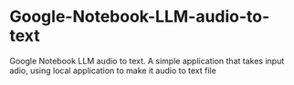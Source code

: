 # Google-Notebook-LLM-audio-to-text
Google Notebook LLM audio to text. A simple application that takes input adio, using local application to make it audio to text file
